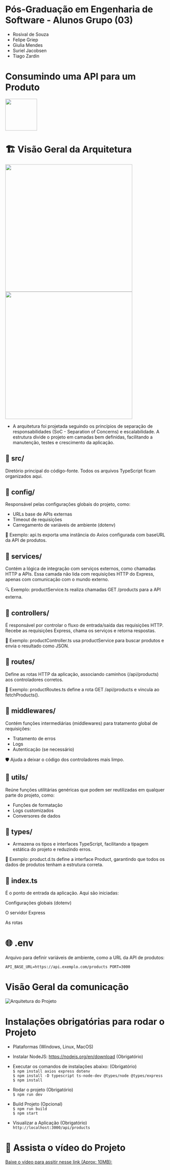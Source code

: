 # Pós-Graduação em Engenharia de Software - Alunos Grupo (03)
 - Rosival de Souza
 - Felipe Griep
 - Giulia Mendes
 - Suriel Jacobsen
 - Tiago Zardin

# Consumindo uma API para um Produto
<p align="left">
  <img src="./docs/unisinos.png" width="100"/>
</p>

# 🏗️ Visão Geral da Arquitetura

<p align="left">
  <img src="./docs/architecture.png" width="400"/>
  <img src="./docs/fluxo.drawio.png" width="400"/>
</p>

- A arquitetura foi projetada seguindo os princípios de separação de responsabilidades (SoC - Separation of Concerns) e escalabilidade. A estrutura divide o projeto em camadas bem definidas, facilitando a manutenção, testes e crescimento da aplicação.

## 📁 src/
Diretório principal do código-fonte. Todos os arquivos TypeScript ficam organizados aqui.

## 📁 config/
Responsável pelas configurações globais do projeto, como:

- URLs base de APIs externas
- Timeout de requisições
- Carregamento de variáveis de ambiente (dotenv)

🔧 Exemplo: api.ts exporta uma instância do Axios configurada com baseURL da API de produtos.

## 📁 services/
Contém a lógica de integração com serviços externos, como chamadas HTTP a APIs.
Essa camada não lida com requisições HTTP do Express, apenas com comunicação com o mundo externo.

🔍 Exemplo: productService.ts realiza chamadas GET /products para a API externa.

## 📁 controllers/
É responsável por controlar o fluxo de entrada/saída das requisições HTTP.
Recebe as requisições Express, chama os serviços e retorna respostas.

🔄 Exemplo: productController.ts usa productService para buscar produtos e envia o resultado como JSON.

## 📁 routes/
Define as rotas HTTP da aplicação, associando caminhos (/api/products) aos controladores corretos.

📌 Exemplo: productRoutes.ts define a rota GET /api/products e vincula ao fetchProducts().

## 📁 middlewares/
Contém funções intermediárias (middlewares) para tratamento global de requisições:

- Tratamento de erros
- Logs
- Autenticação (se necessário)

🛡️ Ajuda a deixar o código dos controladores mais limpo.

## 📁 utils/
Reúne funções utilitárias genéricas que podem ser reutilizadas em qualquer parte do projeto, como:

- Funções de formatação
- Logs customizados
- Conversores de dados

## 📁 types/
- Armazena os tipos e interfaces TypeScript, facilitando a tipagem estática do projeto e reduzindo erros.

📘 Exemplo: product.d.ts define a interface Product, garantindo que todos os dados de produtos tenham a estrutura correta.

## 📄 index.ts
É o ponto de entrada da aplicação.
Aqui são iniciadas:

Configurações globais (dotenv)

O servidor Express

As rotas

# 🌐 .env
Arquivo para definir variáveis de ambiente, como a URL da API de produtos:

`API_BASE_URL=https://api.exemplo.com/products PORT=3000`

# Visão Geral da comunicação

![Arquitetura do Projeto](./docs/vision-comunication.png)


# Instalações obrigatórias para rodar o Projeto 

- Plataformas (Windows, Linux, MacOS)

- Instalar NodeJS: https://nodejs.org/en/download (Obrigatório)

- Executar os comandos de instalações abaixo: (Obrigatório)<br/>
`$ npm install axios express dotenv`<br/>
`$ npm install -D typescript ts-node-dev @types/node @types/express`<br/>
`$ npm install`<br/>

- Rodar o projeto (Obrigatório)<br/>
`$ npm run dev`<br/>

- Build Projeto (Opcional)<br/>
`$ npm run build`<br/>
`$ npm start`

- Visualizar a Aplicação (Obrigatório)<br/>
`http://localhost:3000/api/products`<br/>

# 🎥 Assista o vídeo do Projeto
[Baixe o vídeo para assitir nesse link (Aprox: 10MB):](./docs/video.webm)

